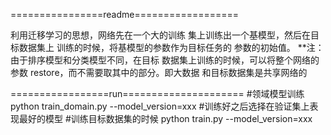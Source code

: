 ================readme==================

利用迁移学习的思想，网络先在一个大的训练
集上训练出一个基模型，然后在目标数据集上
训练的时候，将基模型的参数作为目标任务的
参数的初始值。
**注：由于排序模型和分类模型不同，在目标
数据集上训练的时候，可以将整个网络的参数
restore，而不需要取其中的部分。即大数据
和目标数据集是共享网络的

=================run=====================
#领域模型训练
python train_domain.py --model_version=xxx
#训练好之后选择在验证集上表现最好的模型
#训练目标数据集的时候
python train.py --model_version=xxx

